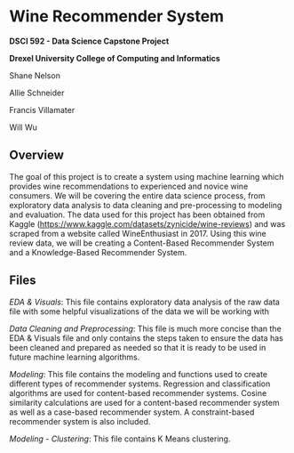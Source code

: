 # Wine Recommender System
**DSCI 592 - Data Science Capstone Project**

**Drexel University College of Computing and Informatics**

Shane Nelson

Allie Schneider

Francis Villamater 

Will Wu

## Overview
The goal of this project is to create a system using machine learning which provides wine recommendations to experienced and novice wine consumers. We will be covering the entire data science process, from exploratory data analysis to data cleaning and pre-processing to modeling and evaluation. The data used for this project has been obtained from Kaggle (https://www.kaggle.com/datasets/zynicide/wine-reviews) and was scraped from a website called WineEnthusiast in 2017. Using this wine review data, we will be creating a Content-Based Recommender System and a Knowledge-Based Recommender System. 

## Files
*EDA & Visuals*: This file contains exploratory data analysis of the raw data file with some helpful visualizations of the data we will be working with

*Data Cleaning and Preprocessing*: This file is much more concise than the EDA & Visuals file and only contains the steps taken to ensure the data has been cleaned and prepared as needed so that it is ready to be used in future machine learning algorithms.

*Modeling*: This file contains the modeling and functions used to create different types of recommender systems. Regression and classification algorithms are used for content-based recommender systems. Cosine similarity calculations are used for a content-based recommender system as well as a case-based recommender system. A constraint-based recommender system is also included.

*Modeling - Clustering*: This file contains K Means clustering. 
